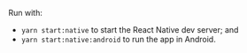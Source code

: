 Run with:
- `yarn start:native` to start the React Native dev server; and
- `yarn start:native:android` to run the app in Android.

